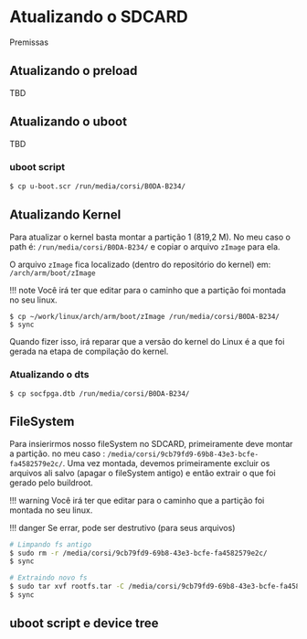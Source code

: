 # Atualizando o SDCARD

Premissas

## Atualizando o preload

TBD

## Atualizando o uboot

TBD

### uboot script

```bash
$ cp u-boot.scr /run/media/corsi/B0DA-B234/
```

## Atualizando Kernel

Para atualizar o kernel basta montar a partição 1 (819,2 M). No meu caso o path é: `/run/media/corsi/B0DA-B234/` e copiar o arquivo `zImage` para ela.

O arquivo `zImage` fica localizado (dentro do repositório do kernel) em: `/arch/arm/boot/zImage`

!!! note
    Você irá ter que editar para o caminho que a partição foi montada no seu linux.

```
$ cp ~/work/linux/arch/arm/boot/zImage /run/media/corsi/B0DA-B234/
$ sync
```

Quando fizer isso, irá reparar que a versão do kernel do Linux é a que foi gerada na etapa de compilação do kernel.

### Atualizando o dts

```
$ cp socfpga.dtb /run/media/corsi/B0DA-B234/
```

## FileSystem

Para insierirmos nosso fileSystem no SDCARD, primeiramente deve montar a partição. no meu caso : `/media/corsi/9cb79fd9-69b8-43e3-bcfe-fa4582579e2c/`. Uma vez montada, devemos primeiramente excluir os arquivos ali salvo (apagar o fileSystem antigo) e então extrair o que foi gerado pelo buildroot.

!!! warning
    Você irá ter que editar para o caminho que a partição foi montada no seu linux.

!!! danger
    Se errar, pode ser destrutivo (para seus arquivos)

```bash
# Limpando fs antigo
$ sudo rm -r /media/corsi/9cb79fd9-69b8-43e3-bcfe-fa4582579e2c/
$ sync 

# Extraindo novo fs
$ sudo tar xvf rootfs.tar -C /media/corsi/9cb79fd9-69b8-43e3-bcfe-fa4582579e2c/
$ sync 
```

## uboot script e device tree

